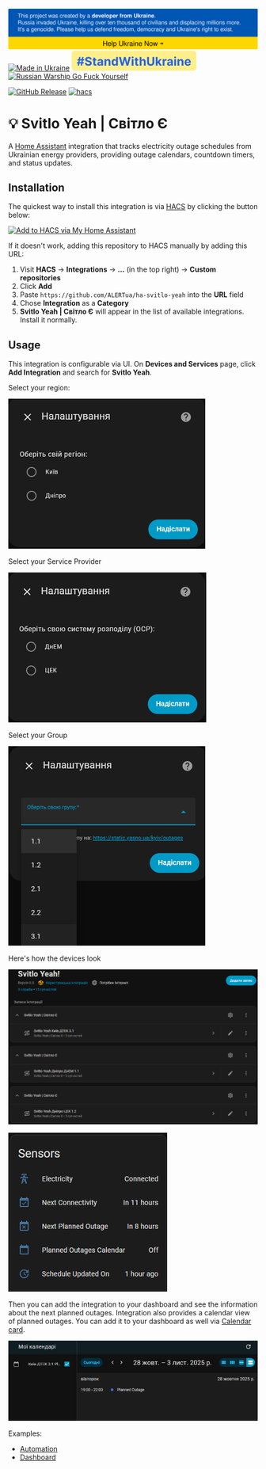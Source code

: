 [![Stand With Ukraine](https://raw.githubusercontent.com/vshymanskyy/StandWithUkraine/main/banner-direct-single.svg)](https://stand-with-ukraine.pp.ua)
[![Made in Ukraine](https://img.shields.io/badge/made_in-Ukraine-ffd700.svg?labelColor=0057b7)](https://stand-with-ukraine.pp.ua)
[![Stand With Ukraine](https://raw.githubusercontent.com/vshymanskyy/StandWithUkraine/main/badges/StandWithUkraine.svg)](https://stand-with-ukraine.pp.ua)
[![Russian Warship Go Fuck Yourself](https://raw.githubusercontent.com/vshymanskyy/StandWithUkraine/main/badges/RussianWarship.svg)](https://stand-with-ukraine.pp.ua)

[![GitHub Release][gh-release-image]][gh-release-url]
[![hacs][hacs-image]][hacs-url]

# 💡 Svitlo Yeah | Світло Є

A [Home Assistant][home-assistant] integration that tracks electricity outage schedules from Ukrainian energy providers, providing outage calendars, countdown timers, and status updates.


## Installation

The quickest way to install this integration is via [HACS][hacs-url] by clicking the button below:

[![Add to HACS via My Home Assistant][hacs-install-image]][hasc-install-url]

If it doesn't work, adding this repository to HACS manually by adding this URL:

1. Visit **HACS** → **Integrations** → **...** (in the top right) → **Custom repositories**
2. Click **Add**
3. Paste `https://github.com/ALERTua/ha-svitlo-yeah` into the **URL** field
4. Chose **Integration** as a **Category**
5. **Svitlo Yeah | Світло Є** will appear in the list of available integrations. Install it normally.

## Usage

This integration is configurable via UI. On **Devices and Services** page, click **Add Integration** and search for **Svitlo Yeah**.

Select your region:

![Region Selection](/media/1_region.png)

Select your Service Provider

![Service Provider Selection](/media/2_provider.png)

Select your Group

![Group Selection](/media/3_group.png)

Here's how the devices look

![Devices page](/media/4_devices.png)

![Sensors](/media/5_sensors.png)

Then you can add the integration to your dashboard and see the information about the next planned outages.
Integration also provides a calendar view of planned outages. You can add it to your dashboard as well via [Calendar card][calendar-card].

![Calendars view](/media/6_calendars.png)

Examples:

- [Automation](/examples/automation.yaml)
- [Dashboard](/examples/dashboard.yaml)


<!-- Badges -->

[gh-release-url]: https://github.com/ALERTua/ha-svitlo-yeah/releases/latest
[gh-release-image]: https://img.shields.io/github/v/release/ALERTua/ha-svitlo-yeah?style=flat-square
[gh-downloads-url]: https://github.com/ALERTua/ha-svitlo-yeah/releases
[hacs-url]: https://github.com/hacs/integration
[hacs-image]: https://img.shields.io/badge/hacs-default-orange.svg?style=flat-square

<!-- References -->

[home-assistant]: https://www.home-assistant.io/
[hasc-install-url]: https://my.home-assistant.io/redirect/hacs_repository/?owner=ALERTua&repository=ha-svitlo-yeah&category=integration
[hacs-install-image]: https://my.home-assistant.io/badges/hacs_repository.svg
[calendar-card]: https://www.home-assistant.io/dashboards/calendar/
